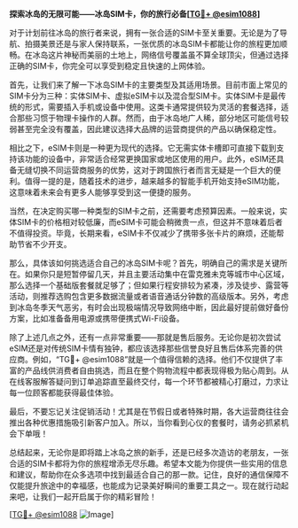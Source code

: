 **探索冰岛的无限可能——冰岛SIM卡，你的旅行必备[[TG💪+ @esim1088](https://t.me/s/esim1088)]**

对于计划前往冰岛的旅行者来说，拥有一张合适的SIM卡至关重要。无论是为了导航、拍摄美景还是与家人保持联系，一张优质的冰岛SIM卡都能让你的旅程更加顺畅。在冰岛这片神秘而美丽的土地上，网络信号覆盖虽不算全球顶尖，但通过选择正确的SIM卡，你完全可以享受到稳定且快速的上网体验。

首先，让我们来了解一下冰岛SIM卡的主要类型及其适用场景。目前市面上常见的SIM卡分为三种：实体SIM卡、虚拟eSIM卡以及混合型SIM卡。实体SIM卡是最传统的形式，需要插入手机或设备中使用。这类卡通常提供较为灵活的套餐选择，适合那些习惯于物理卡操作的人群。然而，由于冰岛地广人稀，部分地区可能信号较弱甚至完全没有覆盖，因此建议选择大品牌的运营商提供的产品以确保稳定性。

相比之下，eSIM卡则是一种更为现代的选择。它无需实体卡槽即可直接下载到支持该功能的设备中，非常适合经常更换国家或地区使用的用户。此外，eSIM还具备无缝切换不同运营商服务的优势，这对于跨国旅行者而言无疑是一个巨大的便利。值得一提的是，随着技术的进步，越来越多的智能手机开始支持eSIM功能，这意味着未来会有更多人能够享受到这一便捷的服务。

当然，在决定购买哪一种类型的SIM卡之前，还需要考虑预算因素。一般来说，实体SIM卡的价格相对较低廉，而eSIM卡可能会稍微贵一点，但这并不意味着后者不值得投资。毕竟，长期来看，eSIM卡不仅减少了携带多张卡片的麻烦，还能帮助节省不少开支。

那么，具体该如何挑选适合自己的冰岛SIM卡呢？首先，明确自己的需求是关键所在。如果你只是短暂停留几天，并且主要活动集中在雷克雅未克等城市中心区域，那么选择一个基础版套餐就足够了；但如果行程安排较为紧凑，涉及徒步、露营等活动，则推荐选购包含更多数据流量或者语音通话分钟数的高级版本。另外，考虑到冰岛冬季天气恶劣，有时会出现极端情况导致网络中断，因此最好提前做好备份方案，比如准备备用电源或携带便携式Wi-Fi设备。

除了上述几点之外，还有一点非常重要——那就是售后服务。无论你是初次尝试eSIM还是对传统SIM卡情有独钟，都应该选择那些信誉良好且售后体系完善的供应商。例如，“TG💪+ @esim1088”就是一个值得信赖的选择。他们不仅提供了丰富的产品线供消费者自由挑选，而且在整个购物流程中都表现得极为贴心周到。从在线客服解答疑问到订单追踪直至最终交付，每一个环节都被精心打磨过，力求让每一位顾客都能获得最佳体验。

最后，不要忘记关注促销活动！尤其是在节假日或者特殊时期，各大运营商往往会推出各种优惠措施吸引新客户加入。所以，当你看到心仪的套餐时，请务必抓紧机会下单哦！

总结起来，无论你是即将踏上冰岛之旅的新手，还是已经多次造访的老朋友，一张合适的SIM卡都将为你的旅程增添无尽乐趣。希望本文能为你提供一些实用的信息和建议，帮助你在众多选项中找到最适合自己的那一款。记住，良好的通信保障不仅能提升旅途中的幸福感，也能成为记录美好瞬间的重要工具之一。现在就行动起来吧，让我们一起开启属于你的精彩冒险！

[[TG💪+ @esim1088](https://t.me/s/esim1088) ![Image](https://i.postimg.cc/4NQfJmqS/Snipaste-2025-05-13-00-14-12.png)]